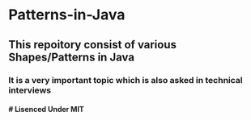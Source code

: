 # Patterns-in-Java
<h2>This repoitory consist of various Shapes/Patterns in Java</h2>
<h3>It is a very important topic which is also asked in technical interviews</h3>
<h4># Lisenced Under MIT</h4>

